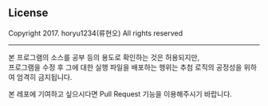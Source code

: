 ## License 
Copyright 2017. horyu1234(류현오) All rights reserved

---

본 프로그램의 소스를 공부 등의 용도로 확인하는 것은 허용되지만,  
프로그램을 수정 후 그에 대한 실행 파일을 배포하는 행위는 추첨 로직의 공정성을 위하여 엄격히 금지됩니다.

본 레포에 기여하고 싶으시다면 Pull Request 기능을 이용해주시기 바랍니다.
